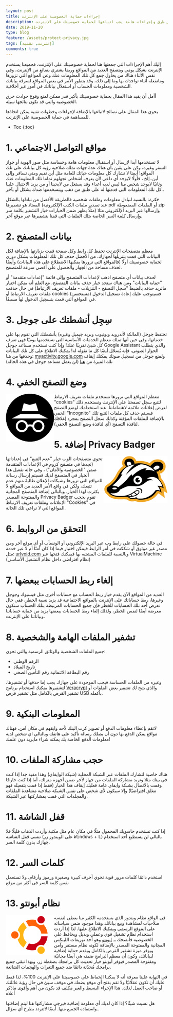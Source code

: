 ```yaml
---
layout: post
title: إجراءات حماية الخصوصية على الإنترنت
description: تعرف على طرق وإجراءات هامة يجب اتباعها لحماية خصوصيتك على الإنترنت
date: 2019-11-20
type: blog
feature: /assets/protect-privacy.jpg
tags: [إنترنت, تقنية]
comments: true
---
```


إليك أهم الإجراءات التي جمعتها هنا لحماية خصوصيتك على الإنترنت، فجميعنا يستخدم الإنترنت بشكل يومي ويتصفح العديد من المواقع وربما يشتري بضائع من الإنترنت، وفي نفس الأثناء هناك من يحاول جمع كل تلك المعلومات عنك وعن المواقع التي تزورها وماتفعله أثناء تواجدك بها وما إلى ذلك، وقد يتطور الأمر في بعض المواقع لسرقة بياناتك الشخصية ومعلومات الحساب أو استغلال بياناتك في أمور غير أخلاقية.

أأمل أن يفيد هذا المقال بحماية خصوصيتك بأكبر قدر ممكن لمنع وقوع حوادث خرق الخصوصية والتي قد تكون نتائجها سيئة.

يحوي هذا المقال على نصائح لاتباعها بالإضافة لإجراءات وخطوات تقنية يمكن اتخاذها للمساهمة في حماية الخصوصية على الإنترنت.


* Toc
{:toc}


# 1. مواقع التواصل الاجتماعي

لا تستخدمها أبدا لإرسال أو استقبال معلومات هامة وحساسة مثل صور الهوية أو جواز السفر وغيره، وكن على يقين بأن هناك عدة جهات تملك صلاحية رؤية كل بياناتك على تلك المواقع! أيضا لا تشارك كل معلومات حياتك للعامة مثل أين تقيم ومتى تسافر وإلى أين..إلخ ، فأولًا لايوجد أي داعي ﻷن يعرف أشخاص تجهلهم تماما تلك المعلومات عنك وثانيًا لايوجد شخص منا ليس لديه أعداء وقد يستغل من لايحبنا أو من يريد الاحتيال علينا كل تلك المعلومات التي قدمتها له على طبق من ذهب ويتسخدمها ضدك بشكل أو بآخر..

*فكرة*:
بالنسبة لتبادل معلومات وملفات شخصية فالطريقة الأفضل من تبادلها بالشكل المعتاد هو تشفيرها (عند تصدير ملفات الكتب الإلكترونية pdf أو الملفات المضغوطة zip مثلًا يظهر ضمن الخيارات خيار التشفير بكلمة سر) وإرسالها عبر البريد الإلكتروني مثلا وإرسال كلمة السر الخاصة بتلك الملفات التي قمنا بتشفيرها عبر موقع آخر.

# 2. بيانات المتصفح

معظم متصفحات الإنترنت تحفظ كل رابط وكل صفحة قمت بزيارتها بالإضافة لكل البيانات التي قمت بتنزيلها لجهازك. من الأفضل حذف كل تلك المعلومات بشكل دوري لحماية خصوصيتك أولًا (فالمواقع التي تزورها يمكنها الاضطلاع على هذه البيانات) وأيضًا لحذف مساحة من الجهاز والحصول على أقصى سرعة للمتصفح.

لحذف بيانات أي متصفح اذهب لإعدادات المتصفح وإلى قائمة "إعدادات متقدمة" أو "حماية البيانات" ومن هناك ستجد خيار حذف بيانات المتصفح، مع العلم أنه يمكن اختيار ماتريد حذفه بالضبط "سجل التصفح - التنزيلات - ملفات تعريف الارتباط) في حال حذفت ملفات تعريف الارتباط أو cookies (مستحسن) فسيتوجب عليك إعادة تسجيل الدخول في المواقع التي قمت بتسجيل الدخول لها مسبقًا.

# 3. سِجِل أنشطتك على جوجل

تحتفظ جوجل (المالكة لأندرويد ويوتيوب وبريد جيميل وغيره) بأنشطتك التي تقوم بها على خدماتها، وفي حين أنها تملك معظم الخدمات الأساسية التي نستخدمها يوميًا فهي تعرف كل شيئ تقريبًا عنك! وإذا كنت تستخدم مساعد جوجل Google Assistant والذي يتطلب الحوار الصوتي، فإنه يُسجّل أيضًا كل ما تقوله له! يمكنك الاطلاع على كل تلك البيانات وحذفها من هنا: [myactivity.google.com](https://myactivity.google.com/) 
ولمنع جوجل من تسجيل صوتك يمكنك إيقاف تلك الميزة من [هنا](https://myaccount.google.com/activitycontrols/audio) (لن يعمل مساعد جوجل في هذه الحالة)

# 4. وضع التصفح الخفي

<img src="/assets/Incognito.png" alt="شعار وضع التصفح الخفي" style="float:left; width: 150px">

معظم المواقع التي نزورها تستخدم ملفات تعريف الارتباط "cookies" لتتبع سجل تصفحنا على الإنترنت وتستخدم ذلك لعرض إعلانات ملائمة لاهتماماتنا. عند استخدامك لوضع التصفح الخفي "Incognito" فسيتم حذف كل ملفات التتبع تلك بالإضافة للملفات المؤقتة وكذلك سجل التصفح بمجرد إغلاقك لنافذة التصفح (أي لنافذة وضع التصفح الخفي). 





# 5. إضافة Privacy Badger

<img src="/assets/PrivacyBadger.png" alt="Privacy badger logo" style="float:right; width: 200px">

تحوي متصفحات الوب خيار "عدم التتبع" في إعداداتها (تجدها في متصفح كروم في الإعدادات المتقدمة ضمن "الخصوصية والأمان") ، وفي حالة تفعيل هذا الخيار في المتصفح لديك فسيتم إرسال رسالة للمواقع التي تزورها وشبكات الإعلان طالبةً منهم عدم تتبعك، ولكن في واقع الأمر العديد من المواقع لا يكترث لهذا الخيار. وبالتالي إضافة المتصفح المجانية والمفتوحة المصدر  Privacy Badger تقوم بحجب الإعلانات وملفات تعريف الارتباط "Cookies" في المواقع التي لا تراعي تلك الحالة.

# 6. التحقق من الروابط 

في حالة حصولك على رابط وب عبر البريد الإلكتروني أو الوتسأب أو أي موقع آخر ومن مصدر غير موثوق أو شككت في أمر الرابط فيمكن اختبار فيما إذا كان آمنًا أم لا عبر خدمة مثل: [urlvoid.com](urlvoid.com) 
وبالنسبة للملفات المشتبه بها فيمكنك فتحها عبر VirtualMachine (نظام افتراضي داخل نظام التشغيل الأساسي)

# 7. إلغاء ربط الحسابات ببعضها

العديد من المواقع الآن يقدم خيار ربط الحساب مع حسابات أخرى مثل فيسبوك وجوجل وغيرها، ربط حساباتك على الإنترنت بالمواقع الاجتماعية قد يزيد نسبة الخطر، ففي حال تعرض أحد تلك الحسابات للخطر فإن جميع الحسابات المرتبطة بتلك الحساب ستكون معرضة أيضًا لنفس الخطر، ولذلك إلغاء ربط الحسابات ببعضها يزيد من حماية حساباتنا وبياناتنا على الإنترنت.

# 8. تشفير الملفات الهامة والشخصية

جميع الملفات الشخصية والوثائق الرسمية والتي تحوي:

* الرقم الوطني
* تاريخ الميلاد
* رقم البطاقة الائتمانية
رقم التأمين الصحي

وغيره من الملفات الحساسة فيجب الموجودة على جهازك يجب إما حذفها أو تشفيرها، لتشفيرها يمكنك استخدام برنامج [Veracrypt](https://www.veracrypt.fr/en/Downloads.html) والذي يتيح لك تشفير بعض الملفات أو تشفير القرص بالكامل مثل تشفير قرص USB بأكمله.

# 9. المعلومات البنكية

لاتقم بإعطاء معلومات الدفع أو تصوير كرت البنك ﻷحد وابقهم في مكان آمن، فهناك مواقع يمكن الدفع بها دون أن يصلك رسالة تأكيد على هاتفك وبالتالي اي شخص لديه معلومات الدفع الخاصة بك يمكنه شراء مايريد دون علمك!

# 10. حجب مشاركة الملفات

هناك خاصية لتشارك الملفات عبر الشبكة المحلية (شبكة الوايفاي) وهذا مفيد جدا إذا كنت في بيتك مثلا وتريد مشاركة الملفات من جهاز لآخر ضمن أجهزة منزلك، أما إذا كنت خارجًا وقمت بالاتصال بشبكة وايفاي عامة فعليك إيقاف هذا الخيار (فقط إذا قمت بتفعيله فهو مغلق افتراضيًا) وإلا سيكون ﻷي شخص على نفس الشبكة صلاحية مشاهدة الملفات والمجلدات التي قمت بمشاركتها عبر الشبكة.

# 11. قفل الشاشة

إذا كنت تستخدم حاسوبك المحمول مثلًا في مكان عام مثل مكتبة وأردت الذهاب قليلًا فلا تنسى قفل الشاشة (على الويندوز زر <kbd>Windows</kbd> + <kbd>L</kbd>) بالتالي لن يستطيع أحد استخدام جهازك بدون كلمة السر.

# 12. كلمات السر

استخدم دائمًا كلمات مرور قوية تحوي أحرف كبيرة وصغيرة ورموز وأرقام، ولا تستعمل نفس كلمة السر في أكثر من موقع 

# 13. نظام أبونتو

<img src="/assets/ubuntu.png" alt="شعار نظام أبونتو" style="float:left; width: 150px">

في الواقع نظام ويندوز الذي يستخدمه الكثير منا يعطي لنفسه صلاحيات لمشاهدة وبيع بياناتك وهذا موجود ضمن سياساته على الموقع الرسمي ويمكنك الاطلاع عليها. لذا إذا أردت استخدام نظام تشغيل قوي وعملي وبديل ويحافظ على الخصوصية فأنصحك بـ [ابونتو](https://ubuntu.com) وهو أحد توزيعات اللينكس المجانية والمفتوحة المصدر بالإضافة لكونه نظام مستقر وآمن ويوفر ميزة تشفير القرص بالكامل ويقدم حماية إضافية لبياناتك، وكون أن معظم البرامج ضمنه هي أيضًا مجانيّة ومفتوحة المصدر فيوفر أبونتو خيار تحديث كل برامجك بضغطة زر، وبهذا تبقى جميع برامجك مُحدّثة دائمًا ضد جميع الثغرات والهجمات الشائعة.

في النهاية علينا معرفة أنه لا يمكننا الحفاظ على خصوصيتنا على الإنترنت 100%، لذا فقط عليك أن تكون عقلانيّا ولا تقم بفتح أي موقع يضعك في موقف سيئ في حال رؤية عائلتك أو صاحب العمل لذلك. هذا الإجراء البسيط والغير مكلف قد يكون من أهم وأقوى ماذكر أعلاه


هل نسيت شيئًا؟ إذا كان لديك أي معلومة إضافية فيرجى مشاركتها هنا ليتم إضافتها واستفادة الجميع منها.
أيضًا لاتتردد بطرح أي سؤال..

